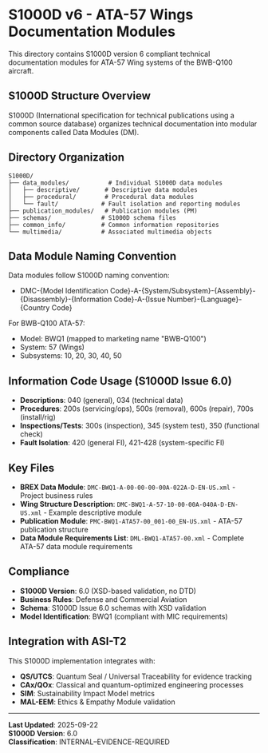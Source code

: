 # S1000D v6 - ATA-57 Wings Documentation Modules

This directory contains S1000D version 6 compliant technical documentation modules for ATA-57 Wing systems of the BWB-Q100 aircraft.

## S1000D Structure Overview

S1000D (International specification for technical publications using a common source database) organizes technical documentation into modular components called Data Modules (DM).

## Directory Organization

```
S1000D/
├── data_modules/           # Individual S1000D data modules
│   ├── descriptive/       # Descriptive data modules
│   ├── procedural/        # Procedural data modules
│   └── fault/            # Fault isolation and reporting modules
├── publication_modules/   # Publication modules (PM)
├── schemas/              # S1000D schema files
├── common_info/          # Common information repositories
└── multimedia/           # Associated multimedia objects
```

## Data Module Naming Convention

Data modules follow S1000D naming convention:
- DMC-{Model Identification Code}-A-{System/Subsystem}-{Assembly}-{Disassembly}-{Information Code}-A-{Issue Number}-{Language}-{Country Code}

For BWB-Q100 ATA-57:
- Model: BWQ1 (mapped to marketing name "BWB-Q100")
- System: 57 (Wings)
- Subsystems: 10, 20, 30, 40, 50

## Information Code Usage (S1000D Issue 6.0)

- **Descriptions**: 040 (general), 034 (technical data)
- **Procedures**: 200s (servicing/ops), 500s (removal), 600s (repair), 700s (install/rig)
- **Inspections/Tests**: 300s (inspection), 345 (system test), 350 (functional check)
- **Fault Isolation**: 420 (general FI), 421-428 (system-specific FI)

## Key Files

- **BREX Data Module**: `DMC-BWQ1-A-00-00-00-00A-022A-D-EN-US.xml` - Project business rules
- **Wing Structure Description**: `DMC-BWQ1-A-57-10-00-00A-040A-D-EN-US.xml` - Example descriptive module
- **Publication Module**: `PMC-BWQ1-ATA57-00_001-00_EN-US.xml` - ATA-57 publication structure
- **Data Module Requirements List**: `DML-BWQ1-ATA57-00.xml` - Complete ATA-57 data module requirements

## Compliance

- **S1000D Version**: 6.0 (XSD-based validation, no DTD)
- **Business Rules**: Defense and Commercial Aviation
- **Schema**: S1000D Issue 6.0 schemas with XSD validation
- **Model Identification**: BWQ1 (compliant with MIC requirements)

## Integration with ASI-T2

This S1000D implementation integrates with:
- **QS/UTCS**: Quantum Seal / Universal Traceability for evidence tracking
- **CAx/QOx**: Classical and quantum-optimized engineering processes
- **SIM**: Sustainability Impact Model metrics
- **MAL-EEM**: Ethics & Empathy Module validation

---

**Last Updated**: 2025-09-22  
**S1000D Version**: 6.0  
**Classification**: INTERNAL–EVIDENCE-REQUIRED